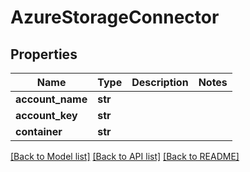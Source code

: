 # AzureStorageConnector

## Properties
Name | Type | Description | Notes
------------ | ------------- | ------------- | -------------
**account_name** | **str** |  | 
**account_key** | **str** |  | 
**container** | **str** |  | 

[[Back to Model list]](../README.md#documentation-for-models) [[Back to API list]](../README.md#documentation-for-api-endpoints) [[Back to README]](../README.md)

